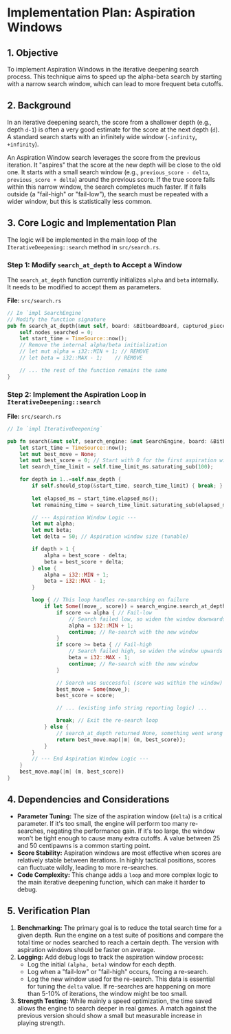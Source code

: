 # Implementation Plan: Aspiration Windows

## 1. Objective

To implement Aspiration Windows in the iterative deepening search process. This technique aims to speed up the alpha-beta search by starting with a narrow search window, which can lead to more frequent beta cutoffs.

## 2. Background

In an iterative deepening search, the score from a shallower depth (e.g., depth `d-1`) is often a very good estimate for the score at the next depth (`d`). A standard search starts with an infinitely wide window (`-infinity`, `+infinity`).

An Aspiration Window search leverages the score from the previous iteration. It "aspires" that the score at the new depth will be close to the old one. It starts with a small search window (e.g., `previous_score - delta`, `previous_score + delta`) around the previous score. If the true score falls within this narrow window, the search completes much faster. If it falls outside (a "fail-high" or "fail-low"), the search must be repeated with a wider window, but this is statistically less common.

## 3. Core Logic and Implementation Plan

The logic will be implemented in the main loop of the `IterativeDeepening::search` method in `src/search.rs`.

### Step 1: Modify `search_at_depth` to Accept a Window

The `search_at_depth` function currently initializes `alpha` and `beta` internally. It needs to be modified to accept them as parameters.

**File:** `src/search.rs`

```rust
// In `impl SearchEngine`
// Modify the function signature
pub fn search_at_depth(&mut self, board: &BitboardBoard, captured_pieces: &CapturedPieces, player: Player, depth: u8, time_limit_ms: u32, mut alpha: i32, beta: i32) -> Option<(Move, i32)> {
    self.nodes_searched = 0;
    let start_time = TimeSource::now();
    // Remove the internal alpha/beta initialization
    // let mut alpha = i32::MIN + 1; // REMOVE
    // let beta = i32::MAX - 1;    // REMOVE

    // ... the rest of the function remains the same
}
```

### Step 2: Implement the Aspiration Loop in `IterativeDeepening::search`

**File:** `src/search.rs`

```rust
// In `impl IterativeDeepening`

pub fn search(&mut self, search_engine: &mut SearchEngine, board: &BitboardBoard, captured_pieces: &CapturedPieces, player: Player) -> Option<(Move, i32)> {
    let start_time = TimeSource::now();
    let mut best_move = None;
    let mut best_score = 0; // Start with 0 for the first aspiration window
    let search_time_limit = self.time_limit_ms.saturating_sub(100);

    for depth in 1..=self.max_depth {
        if self.should_stop(&start_time, search_time_limit) { break; }
        
        let elapsed_ms = start_time.elapsed_ms();
        let remaining_time = search_time_limit.saturating_sub(elapsed_ms);

        // --- Aspiration Window Logic --- 
        let mut alpha;
        let mut beta;
        let delta = 50; // Aspiration window size (tunable)

        if depth > 1 {
            alpha = best_score - delta;
            beta = best_score + delta;
        } else {
            alpha = i32::MIN + 1;
            beta = i32::MAX - 1;
        }

        loop { // This loop handles re-searching on failure
            if let Some((move_, score)) = search_engine.search_at_depth(board, captured_pieces, player, depth, remaining_time, alpha, beta) {
                if score <= alpha { // Fail-low
                    // Search failed low, so widen the window downwards and re-search.
                    alpha = i32::MIN + 1;
                    continue; // Re-search with the new window
                } 
                if score >= beta { // Fail-high
                    // Search failed high, so widen the window upwards and re-search.
                    beta = i32::MAX - 1;
                    continue; // Re-search with the new window
                }

                // Search was successful (score was within the window)
                best_move = Some(move_);
                best_score = score;

                // ... (existing info string reporting logic) ...

                break; // Exit the re-search loop
            } else {
                // search_at_depth returned None, something went wrong or no moves
                return best_move.map(|m| (m, best_score));
            }
        }
        // --- End Aspiration Window Logic ---
    }
    best_move.map(|m| (m, best_score))
}
```

## 4. Dependencies and Considerations

*   **Parameter Tuning:** The size of the aspiration window (`delta`) is a critical parameter. If it's too small, the engine will perform too many re-searches, negating the performance gain. If it's too large, the window won't be tight enough to cause many extra cutoffs. A value between 25 and 50 centipawns is a common starting point.
*   **Score Stability:** Aspiration windows are most effective when scores are relatively stable between iterations. In highly tactical positions, scores can fluctuate wildly, leading to more re-searches.
*   **Code Complexity:** This change adds a `loop` and more complex logic to the main iterative deepening function, which can make it harder to debug.

## 5. Verification Plan

1.  **Benchmarking:** The primary goal is to reduce the total search time for a given depth. Run the engine on a test suite of positions and compare the total time or nodes searched to reach a certain depth. The version with aspiration windows should be faster on average.
2.  **Logging:** Add debug logs to track the aspiration window process:
    *   Log the initial `(alpha, beta)` window for each depth.
    *   Log when a "fail-low" or "fail-high" occurs, forcing a re-search.
    *   Log the new window used for the re-search.
    This data is essential for tuning the `delta` value. If re-searches are happening on more than 5-10% of iterations, the window might be too small.
3.  **Strength Testing:** While mainly a speed optimization, the time saved allows the engine to search deeper in real games. A match against the previous version should show a small but measurable increase in playing strength.

